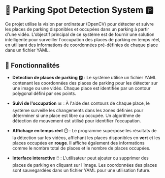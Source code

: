 # 🚗 **Parking Spot Detection System** 🅿️

Ce projet utilise la vision par ordinateur (OpenCV) pour détecter et suivre les places de parking disponibles et occupées dans un parking à partir d'une vidéo. L'objectif principal de ce système est de fournir une solution intelligente pour surveiller l'occupation des places de parking en temps réel, en utilisant des informations de coordonnées pré-définies de chaque place dans un fichier YAML.


## 🌟 **Fonctionnalités**

- **Détection de places de parking** 🅿️ : Le système utilise un fichier YAML contenant les coordonnées des places de parking pour les détecter sur une image ou une vidéo. Chaque place est identifiée par un contour polygonal défini par ses points.
  
- **Suivi de l'occupation** 📊 : À l'aide des contours de chaque place, le système surveille les changements dans les zones définies pour déterminer si une place est libre ou occupée. Un algorithme de détection de mouvement est utilisé pour identifier l'occupation.

- **Affichage en temps réel** ⏱️ : Le programme superpose les résultats de la détection sur les vidéos, affichant les places disponibles en **vert** et les places occupées en **rouge**. Il affiche également des informations comme le nombre total de places et le nombre de places occupées.

- **Interface interactive** 🖱️ : L'utilisateur peut ajouter ou supprimer des places de parking en cliquant sur l'image. Les coordonnées des places sont sauvegardées dans un fichier YAML pour une utilisation future.

